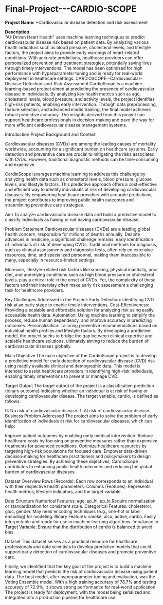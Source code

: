 # Final-Project---CARDIO-SCOPE
**Project Name:** *Cardiovascular disease detection and risk assessment

**Description:**  
"AI-Driven Heart Health" uses machine learning techniques to predict cardiovascular disease risk based on patient data. By analyzing various health indicators such as blood pressure, cholesterol levels, and lifestyle factors, the project aims to provide early warnings of heart-related conditions. With accurate predictions, healthcare providers can offer personalized prevention and treatment strategies, potentially saving lives through timely interventions. The model has been optimized for high performance with hyperparameter tuning and is ready for real-world deployment in healthcare settings.
CARDIOSCOPE--Cardiovascular-Disease-Detection-and-Risk-Assessment
CardioScope is a machine learning-based project aimed at predicting the presence of cardiovascular disease in individuals. By analyzing key health metrics such as age, cholesterol levels, blood pressure, and activity levels, the project identifies high-risk patients, enabling early intervention. Through data preprocessing, feature selection, and advanced model training, the final model achieves robust predictive accuracy. The insights derived from this project can support healthcare professionals in decision-making and pave the way for more efficient cardiovascular disease management systems.

Introduction
Project Background and Context

Cardiovascular diseases (CVDs) are among the leading causes of mortality worldwide, accounting for a significant burden on healthcare systems. Early detection and preventive care are crucial to mitigating the risks associated with CVDs. However, traditional diagnostic methods can be time-consuming and expensive.

CardioScope leverages machine learning to address this challenge by analyzing health data such as cholesterol levels, blood pressure, glucose levels, and lifestyle factors. This predictive approach offers a cost-effective and efficient way to identify individuals at risk of developing cardiovascular diseases. By empowering healthcare providers with accurate predictions, the project contributes to improving public health outcomes and streamlining preventive care strategies.

Aim
To analyze cardiovascular disease data and build a predictive model to classify individuals as having or not having cardiovascular disease.

Problem Statement
Cardiovascular diseases (CVDs) are a leading global health concern, responsible for millions of deaths annually. Despite advances in medicine, a significant challenge remains: early identification of individuals at risk of developing CVDs. Traditional methods for diagnosis, such as clinical assessments and diagnostic tests, often rely on extensive resources, time, and specialized personnel, making them inaccessible to many, especially in resource-limited settings.

Moreover, lifestyle-related risk factors like smoking, physical inactivity, poor diet, and underlying conditions such as high blood pressure or cholesterol levels, play a critical role in the onset of CVDs. Yet, the complexity of these factors and their interplay often make early risk assessment a challenging task for healthcare providers.

Key Challenges Addressed in the Project:
Early Detection: Identifying CVD risk at an early stage to enable timely interventions.
Cost-Effectiveness: Providing a scalable and affordable solution for analyzing risk using easily accessible health data.
Automation: Using machine learning to simplify the process, reduce human dependency, and improve accuracy in predicting outcomes.
Personalization: Tailoring preventive recommendations based on individual health profiles and lifestyle factors.
By developing a predictive model, the project seeks to bridge the gap between clinical expertise and scalable healthcare solutions, ultimately aiming to reduce the burden of cardiovascular diseases globally.

Main Objective
The main objective of the CardioScope project is to develop a predictive model for early detection of cardiovascular disease (CVD) risk using readily available clinical and demographic data. This model is intended to assist healthcare providers in identifying high-risk individuals, enabling timely interventions to prevent or manage CVD.

Target Output
The target output of the project is a classification prediction (binary outcome) indicating whether an individual is at risk of having or developing cardiovascular disease. The target variable, cardio, is defined as follows:

0: No risk of cardiovascular disease.
1: At risk of cardiovascular disease.
Business Problem Addressed
The project aims to solve the problem of early identification of individuals at risk for cardiovascular diseases, which can help:

Improve patient outcomes by enabling early medical intervention.
Reduce healthcare costs by focusing on preventive measures rather than expensive treatments for advanced conditions.
Optimize healthcare resources by targeting high-risk populations for focused care.
Empower data-driven decision-making for healthcare practitioners and policymakers to design preventive strategies.
By achieving these objectives, CardioScope contributes to enhancing public health outcomes and reducing the global burden of cardiovascular diseases.

Dataset Overview
Rows (Records): Each row corresponds to an individual with their respective health parameters. Columns (Features): Represents health metrics, lifestyle indicators, and the target variable.

Data Structure
Numerical Features: age, ap_hi, ap_lo.Require normalization or standardization for consistent scale. Categorical Features: cholesterol, gluc, gender. May need encoding techniques (e.g., one-hot or label encoding) for modeling. Binary Features: smoke, alco, active, cardio. Easily interpretable and ready for use in machine learning algorithms. Imbalance in Target Variable: Ensure that the distribution of cardio is balanced to avoid bias.

Dataset
This dataset serves as a practical resource for healthcare professionals and data scientists to develop predictive models that could support early detection of cardiovascular diseases and promote preventive care.

Finally, we identified that the key goal of the project is to build a machine learning model that predicts the risk of cardiovascular disease using patient data. The best model, after hyperparameter tuning and evaluation, was the Voting Ensemble model. With a high training accuracy of 76.7% and testing accuracy of 72.9%, it shows strong performance for real-world application. The project is ready for deployment, with the model being serialized and integrated into a production pipeline for healthcare use.
